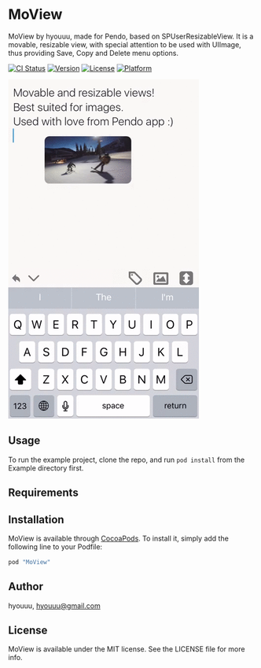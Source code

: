 # MoView

MoView by hyouuu, made for Pendo, based on SPUserResizableView.    It is a movable, resizable view, with special attention to be used with UIImage, thus providing Save, Copy and Delete menu options.

[![CI Status](http://img.shields.io/travis/hyouuu/MoView.svg?style=flat)](https://travis-ci.org/hyouuu/MoView)
[![Version](https://img.shields.io/cocoapods/v/MoView.svg?style=flat)](http://cocoapods.org/pods/MoView)
[![License](https://img.shields.io/cocoapods/l/MoView.svg?style=flat)](http://cocoapods.org/pods/MoView)
[![Platform](https://img.shields.io/cocoapods/p/MoView.svg?style=flat)](http://cocoapods.org/pods/MoView)

![alt tag](intro.gif)

## Usage

To run the example project, clone the repo, and run `pod install` from the Example directory first.

## Requirements

## Installation

MoView is available through [CocoaPods](http://cocoapods.org). To install
it, simply add the following line to your Podfile:

```ruby
pod "MoView"
```

## Author

hyouuu, hyouuu@gmail.com

## License

MoView is available under the MIT license. See the LICENSE file for more info.

